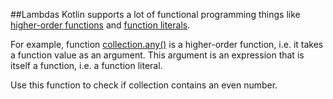 ##Lambdas
Kotlin supports a lot of functional programming things like
[higher-order functions](http://kotlinlang.org/docs/reference/lambdas.html#higher-order-functions)
and
[function literals](http://kotlinlang.org/docs/reference/lambdas.html#function-literals-and-function-expressions).

For example, function [collection.any()](http://kotlinlang.org/api/latest/jvm/stdlib/kotlin/any.html)
is a higher-order function, i.e. it takes a function value as an argument. This argument is an
expression that is itself a function, i.e. a function literal.

Use this function to check if collection contains an even number.